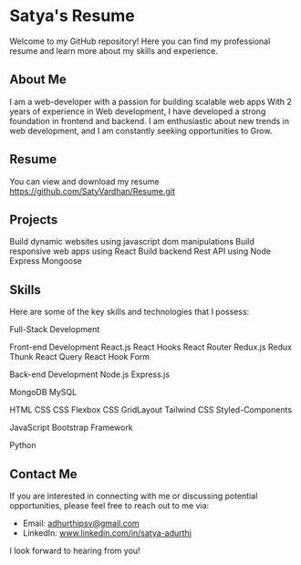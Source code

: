 

# Satya's Resume

Welcome to my GitHub repository! Here you can find my professional resume and learn more about my skills and experience.

## About Me

I am a web-developer with a passion for building scalable web apps With 2 years of experience in Web development, I have developed a strong foundation in frontend and backend. I am enthusiastic about new trends in web development, and I am constantly seeking opportunities to Grow.

## Resume

You can view and download my resume https://github.com/SatyVardhan/Resume.git

## Projects
Build dynamic websites using javascript dom manipulations
Build responsive web apps using React 
Build backend Rest API using Node Express Mongoose

## Skills

Here are some of the key skills and technologies that I possess:

Full-Stack Development

Front-end Development
React.js
React Hooks
React Router
Redux.js
Redux Thunk
React Query
React Hook Form


Back-end Development
Node.js
Express.js

MongoDB
MySQL



HTML
CSS
CSS Flexbox
CSS GridLayout
Tailwind CSS
Styled-Components

JavaScript
Bootstrap Framework

Python



## Contact Me

If you are interested in connecting with me or discussing potential opportunities, please feel free to reach out to me via:

- Email: adhurthipsv@gmail.com
- LinkedIn: www.linkedin.com/in/satya-adurthi


I look forward to hearing from you!

